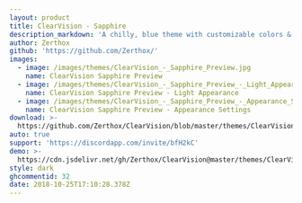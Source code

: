```yaml
---
layout: product
title: ClearVision - Sapphire
description_markdown: 'A chilly, blue theme with customizable colors & background!'
author: Zerthox
github: 'https://github.com/Zerthox/'
images:
  - image: /images/themes/ClearVision_-_Sapphire_Preview.jpg
    name: ClearVision Sapphire Preview
  - image: /images/themes/ClearVision_-_Sapphire_Preview_-_Light_Appearance.jpg
    name: ClearVision Sapphire Preview - Light Appearance
  - image: /images/themes/ClearVision_-_Sapphire_Preview_-_Appearance_Settings.jpg
    name: ClearVision Sapphire Preview - Appearance Settings
download: >-
  https://github.com/Zerthox/ClearVision/blob/master/themes/ClearVision_Sapphire.theme.css
auto: true
support: 'https://discordapp.com/invite/bfH2kC'
demo: >-
  https://cdn.jsdelivr.net/gh/Zerthox/ClearVision@master/themes/ClearVision_Sapphire.theme.css
style: dark
ghcommentid: 32
date: 2018-10-25T17:10:28.378Z
---
```


